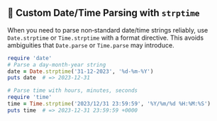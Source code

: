 ## 📅 Custom Date/Time Parsing with `strptime`

When you need to parse non‑standard date/time strings reliably, use `Date.strptime` or `Time.strptime` with a format directive. This avoids ambiguities that `Date.parse` or `Time.parse` may introduce.

```ruby
require 'date'
# Parse a day-month-year string
date = Date.strptime('31-12-2023', '%d-%m-%Y')
puts date  # => 2023-12-31

# Parse time with hours, minutes, seconds
require 'time'
time = Time.strptime('2023/12/31 23:59:59', '%Y/%m/%d %H:%M:%S')
puts time  # => 2023-12-31 23:59:59 +0000
```